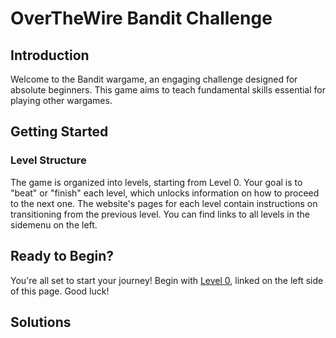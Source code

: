 # OverTheWire Bandit Challenge

## Introduction

Welcome to the Bandit wargame, an engaging challenge designed for absolute beginners. This game aims to teach fundamental skills essential for playing other wargames.

## Getting Started

### Level Structure

The game is organized into levels, starting from Level 0. Your goal is to "beat" or "finish" each level, which unlocks information on how to proceed to the next one. The website's pages for each level contain instructions on transitioning from the previous level. You can find links to all levels in the sidemenu on the left.

## Ready to Begin?

You're all set to start your journey! Begin with [Level 0](#), linked on the left side of this page. Good luck!


## Solutions
